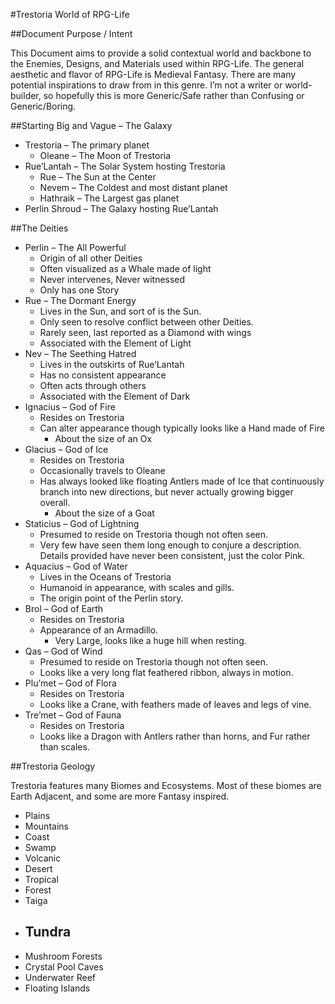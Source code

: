 #Trestoria
World of RPG-Life

##Document Purpose / Intent

This Document aims to provide a solid contextual world and backbone to the Enemies, Designs, and Materials used within RPG-Life. The general aesthetic and flavor of RPG-Life is Medieval Fantasy. There are many potential inspirations to draw from in this genre. I’m not a writer or world-builder, so hopefully this is more Generic/Safe rather than Confusing or Generic/Boring.

##Starting Big and Vague – The Galaxy

 - Trestoria – The primary planet
    - Oleane – The Moon of Trestoria
 - Rue’Lantah – The Solar System hosting Trestoria
    - Rue – The Sun at the Center
    - Nevem – The Coldest and most distant planet
    - Hathraik – The Largest gas planet
 - Perlin Shroud – The Galaxy hosting Rue’Lantah


##The Deities

 - Perlin – The All Powerful
    - Origin of all other Deities
    - Often visualized as a Whale made of light
    - Never intervenes, Never witnessed
    - Only has one Story
 - Rue – The Dormant Energy
    - Lives in the Sun, and sort of is the Sun.
    - Only seen to resolve conflict between other Deities.
    - Rarely seen, last reported as a Diamond with wings
    - Associated with the Element of Light
 - Nev – The Seething Hatred
    - Lives in the outskirts of Rue’Lantah
    - Has no consistent appearance
    - Often acts through others
    - Associated with the Element of Dark
 - Ignacius – God of Fire
    - Resides on Trestoria
    - Can alter appearance though typically looks like a Hand made of Fire
      - About the size of an Ox
 - Glacius – God of Ice
    - Resides on Trestoria
    - Occasionally travels to Oleane
    - Has always looked like floating Antlers made of Ice that continuously branch into new directions, but never actually growing bigger overall.
      - About the size of a Goat
 - Staticius – God of Lightning
    - Presumed to reside on Trestoria though not often seen.
    - Very few have seen them long enough to conjure a description. Details provided have never been consistent, just the color Pink.
 - Aquacius – God of Water
    - Lives in the Oceans of Trestoria
    - Humanoid in appearance, with scales and gills.
    - The origin point of the Perlin story.
 - Brol – God of Earth
    - Resides on Trestoria
    - Appearance of an Armadillo.
      - Very Large, looks like a huge hill when resting.
 - Qas – God of Wind
    - Presumed to reside on Trestoria though not often seen.
    - Looks like a very long flat feathered ribbon, always in motion.
 - Plu’met – God of Flora
    - Resides on Trestoria
    - Looks like a Crane, with feathers made of leaves and legs of vine.
 - Tre’met – God of Fauna
    - Resides on Trestoria
    - Looks like a Dragon with Antlers rather than horns, and Fur rather than scales.


##Trestoria Geology

Trestoria features many Biomes and Ecosystems. Most of these biomes are Earth Adjacent, and some are more Fantasy inspired.

 - Plains
 - Mountains
 - Coast
 - Swamp
 - Volcanic
 - Desert
 - Tropical
 - Forest
 - Taiga
 - Tundra
      ---------------
 - Mushroom Forests
 - Crystal Pool Caves
 - Underwater Reef
 - Floating Islands
